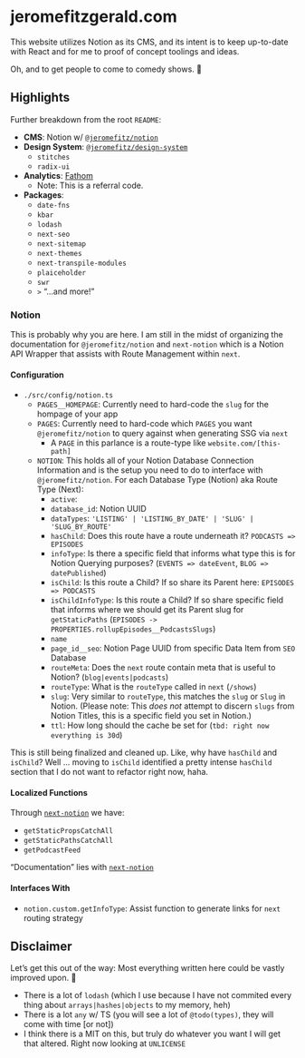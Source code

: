 # jeromefitzgerald.com

This website utilizes Notion as its CMS, and its intent is to keep up-to-date with React and for me to proof of concept toolings and ideas.

Oh, and to get people to come to comedy shows. 🤣️

## Highlights

Further breakdown from the root `README`:

- **CMS**: Notion w/ [`@jeromefitz/notion`](https://github.com/JeromeFitz/packages/tree/main/packages/notion)
- **Design System**: [`@jeromefitz/design-system`](https://github.com/JeromeFitz/packages/tree/main/packages/design-system)
  - `stitches`
  - `radix-ui`
- **Analytics**: [Fathom](https://usefathom.com/ref/GKTEFP)
  - Note: This is a referral code.
- **Packages**:
  - `date-fns`
  - `kbar`
  - `lodash`
  - `next-seo`
  - `next-sitemap`
  - `next-themes`
  - `next-transpile-modules`
  - `plaiceholder`
  - `swr`
  - `>` “...and more!”

### Notion

This is probably why you are here. I am still in the midst of organizing the documentation for `@jeromefitz/notion` and `next-notion` which is a Notion API Wrapper that assists with Route Management within `next`.

#### Configuration

- `./src/config/notion.ts`
  - `PAGES__HOMEPAGE`: Currently need to hard-code the `slug` for the hompage of your app
  - `PAGES`: Currently need to hard-code which `PAGES` you want `@jeromefitz/notion` to query against when generating SSG via `next`
    - A `PAGE` in this parlance is a route-type like `website.com/[this-path]`
  - `NOTION`: This holds all of your Notion Database Connection Information and is the setup you need to do to interface with `@jeromefitz/notion`. For each Database Type (Notion) aka Route Type (Next):
    - `active`:
    - `database_id`: Notion UUID
    - `dataTypes`: `'LISTING' | 'LISTING_BY_DATE' | 'SLUG' | 'SLUG_BY_ROUTE'`
    - `hasChild`: Does this route have a route underneath it? `PODCASTS => EPISODES`
    - `infoType`: Is there a specific field that informs what type this is for Notion Querying purposes? (`EVENTS => dateEvent`, `BLOG => datePublished`)
    - `isChild`: Is this route a Child? If so share its Parent here: `EPISODES => PODCASTS`
    - `isChildInfoType`: Is this route a Child? If so share specific field that informs where we should get its Parent slug for `getStaticPaths` (`EPISODES -> PROPERTIES.rollupEpisodes__PodcastsSlugs`)
    - `name`
    - `page_id__seo`: Notion Page UUID from specific Data Item from `SEO` Database
    - `routeMeta`: Does the `next` route contain meta that is useful to Notion? (`blog|events|podcasts`)
    - `routeType`: What is the `routeType` called in `next` (`/shows`)
    - `slug`: Very similar to `routeType`, this matches the `slug` or `Slug` in Notion. (Please note: This _does not_ attempt to discern `slugs` from Notion Titles, this is a specific field you set in Notion.)
    - `ttl`: How long should the cache be set for (`tbd: right now everything is 30d`)

This is still being finalized and cleaned up. Like, why have `hasChild` and `isChild`? Well ... moving to `isChild` identified a pretty intense `hasChild` section that I do not want to refactor right now, haha.

#### Localized Functions

Through [`next-notion`](../../packages/next-notion/README.md) we have:

- `getStaticPropsCatchAll`
- `getStaticPathsCatchAll`
- `getPodcastFeed`

“Documentation” lies with [`next-notion`](../../packages/next-notion/README.md)

#### Interfaces With

- `notion.custom.getInfoType`: Assist function to generate links for `next` routing strategy

## Disclaimer

Let’s get this out of the way: Most everything written here could be vastly improved upon. 🥳️

- There is a lot of `lodash` (which I use because I have not commited every thing about `arrays|hashes|objects` to my memory, heh)
- There is a lot `any` w/ TS (you will see a lot of `@todo(types)`, they will come with time [or not])
- I think there is a MIT on this, but truly do whatever you want I will get that altered. Right now looking at `UNLICENSE`
